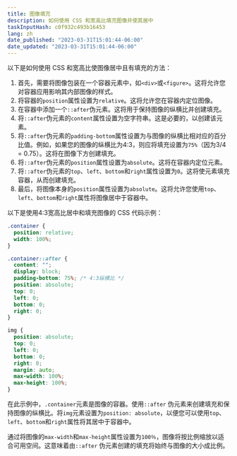 ```yaml
---
title: 图像填充
description: 如何使用 CSS 和宽高比填充图像并使其居中
taskInputHash: c0f932c493b16453
lang: zh
date_published: "2023-03-31T15:01:44-06:00"
date_updated: "2023-03-31T15:01:44-06:00"
---
```

以下是如何使用 CSS 和宽高比使图像居中且有填充的方法：

1. 首先，需要将图像包装在一个容器元素中，如`<div>`或`<figure>`。这将允许您对容器应用影响其内部图像的样式。
2. 将容器的`position`属性设置为`relative`。这将允许您在容器内定位图像。
3. 在容器中添加一个`::after`伪元素。这将用于保持图像的纵横比并创建填充。
4. 将`::after`伪元素的`content`属性设置为空字符串。这是必要的，以创建该元素。
5. 将`::after`伪元素的`padding-bottom`属性设置为与图像的纵横比相对应的百分比值。例如，如果您的图像的纵横比为4:3，则应将填充设置为`75%`（因为3/4 = 0.75）。这将在图像下方创建填充。
6. 将`::after`伪元素的`position`属性设置为`absolute`。这将在容器内定位元素。
7. 将`::after`伪元素的`top`、`left`、`bottom`和`right`属性设置为`0`。这将使元素填充容器，从而创建填充。
8. 最后，将图像本身的`position`属性设置为`absolute`。这将允许您使用`top`、`left`、`bottom`和`right`属性将图像居中于容器中。

以下是使用4:3宽高比居中和填充图像的 CSS 代码示例：

```css
.container {
  position: relative;
  width: 100%;
}

.container::after {
  content: "";
  display: block;
  padding-bottom: 75%; /* 4:3纵横比 */
  position: absolute;
  top: 0;
  left: 0;
  bottom: 0;
  right: 0;
}

img {
  position: absolute;
  top: 0;
  left: 0;
  bottom: 0;
  right: 0;
  margin: auto;
  max-width: 100%;
  max-height: 100%;
}
```

在此示例中，`.container`元素是图像的容器。使用`::after` 伪元素来创建填充和保持图像的纵横比。将`img`元素设置为`position: absolute`，以便您可以使用`top`、`left`、`bottom`和`right`属性将其居中于容器中。

通过将图像的`max-width`和`max-height`属性设置为`100％`，图像将按比例缩放以适合可用空间。这意味着由`::after` 伪元素创建的填充将始终与图像的大小成比例。
